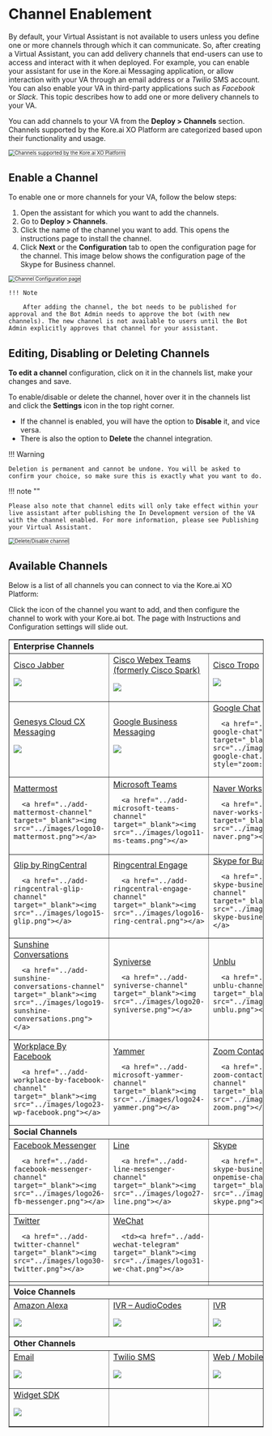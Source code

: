# Channel Enablement

By default, your Virtual Assistant is not available to users unless you define one or more channels through which it can communicate. So, after creating a Virtual Assistant, you can add delivery channels that end-users can use to access and interact with it when deployed. For example, you can enable your assistant for use in the Kore.ai Messaging application, or allow interaction with your VA through an email address or a _Twilio_ SMS account. You can also enable your VA in third-party applications such as _Facebook_ or _Slack_. This topic describes how to add one or more delivery channels to your VA.

You can add channels to your VA from the **Deploy > Channels** section. Channels supported by the Kore.ai XO Platform are categorized based upon their functionality and usage.

<img src="../images/channel-enablement-img1-channels-list.png" alt="Channels supported by the Kore.ai XO Platform" title="Channels supported by the Kore.ai XO Platform" style="border: 1px solid gray; zoom:70%;">


## Enable a Channel

To enable one or more channels for your VA, follow the below steps:

1. Open the assistant for which you want to add the channels.
2. Go to **Deploy > Channels**.
3. Click the name of the channel you want to add. This opens the instructions page to install the channel.
4. Click **Next** or the **Configuration** tab to open the configuration page for the channel. This image below shows the configuration page of the Skype for Business channel.  
<img src="../images/channel-enablement-img2-instructions.png" alt="Channel Configuration page" title="Channel Configuration page" style="border: 1px solid gray; zoom:70%;">

    !!! Note
    
        After adding the channel, the bot needs to be published for approval and the Bot Admin needs to approve the bot (with new channels). The new channel is not available to users until the Bot Admin explicitly approves that channel for your assistant.


## Editing, Disabling or Deleting Channels

**To edit a channel** configuration, click on it in the channels list, make your changes and save.

To enable/disable or delete the channel, hover over it in the channels list and click the **Settings** icon in the top right corner. 

* If the channel is enabled, you will have the option to **Disable** it, and vice versa.
* There is also the option to **Delete** the channel integration.

!!! Warning

    Deletion is permanent and cannot be undone. You will be asked to confirm your choice, so make sure this is exactly what you want to do.


!!! note ""

    Please also note that channel edits will only take effect within your live assistant after publishing the In Development version of the VA with the channel enabled. For more information, please see Publishing your Virtual Assistant.


<img src="../images/channel-enablement-img3-delete-disable-channel.png" alt="Delete/Disable channel" title="Delete/Disable channel" style="border: 1px solid gray; zoom:70%;"> 


## Available Channels

Below is a list of all channels you can connect to via the Kore.ai XO Platform:

Click the icon of the channel you want to add, and then configure the channel to work with your Kore.ai bot. The page with Instructions and Configuration settings will slide out.


<table border="1">
  <tr>
   <td colspan="4" ><strong>Enterprise Channels</strong>
   </td>
   <td>
   </td>
  </tr>

  <tr>
   <td><a href="../add-cisco-jabber-channel" target="_blank">Cisco Jabber</a>

   <a href="../add-cisco-jabber-channel" target="_blank"><img src="../images/logo1-jabber.png"></a>
   </td>

   <td><a href="../add-cisco-channel" target="_blank">Cisco Webex Teams (formerly Cisco Spark)</a>
      
   <a href="../add-cisco-channel" target="_blank"><img src="../images/logo2-cisco-webex-teams.png"></a>
   </td>

   <td><a href="../add-cisco-tropo-channel" target="_blank">Cisco Tropo</a>
      
   <a href="../add-cisco-tropo-channel" target="_blank"><img src="../images/logo3-tropo.png"></a>
   </td>

   <td><a href="../add-google-assistant-channel" target="_blank">Google Assistant</a>
      
   <a href="../add-google-assistant-channel" target="_blank"><img src="../images/logo4-google-assistant.png"></a>
   </td>

   <td>
   </td>
  </tr>
  
  <tr>
   <td><a href="../add-genesys-chat-channel" target="_blank">Genesys Cloud CX Messaging</a>
      
   <a href="../add-genesys-chat-channel" target="_blank"><img src="../images/logo5-genesys-chat-new-logo.png"></a>
   </td>

   <td><a href="../add-google-business-messaging-channel" target="_blank">Google Business Messaging</a>
      
   <a href="../add-google-business-messaging-channel" target="_blank"><img src="../images/logo6-gbm.png"></a>
   </td>

   <td><a href="../add-google-chat" target="_blank">Google Chat</a>
      
      <a href="../add-google-chat" target="_blank"><img src="../images/logo7-google-chat.png" style="zoom:50%;"></a>
   </td>

   <td><a href="../add-kore-channel" target="_blank">Kore.ai</a>
      
   <a href="../add-kore-channel" target="_blank"><img src="../images/logo8-kore-ai.png"></a>
   </td>

   <td><a href="../add-live-person-channel" target="_blank">Live Person</a>
      
   <a href="../add-live-person-channel" target="_blank"><img src="../images/logo9-live-person.png"></a>
   </td>
  </tr>
  
  <tr>
   <td><a href="../add-mattermost-channel" target="_blank">Mattermost</a>
      
      <a href="../add-mattermost-channel" target="_blank"><img src="../images/logo10-mattermost.png"></a>
   </td>

   <td><a href="../add-microsoft-teams-channel" target="_blank">Microsoft Teams</a>
      
      <a href="../add-microsoft-teams-channel" target="_blank"><img src="../images/logo11-ms-teams.png"></a>
   </td>

   <td><a href="../add-naver-works-channel" target="_blank">Naver Works</a>
      
      <a href="../add-naver-works-channel" target="_blank"><img src="../images/logo12-naver.png"></a>
   </td>

   <td><a href="../add-nice-incontact-channel" target="_blank">Nice inContact</a>
      
      <a href="../add-nice-incontact-channel" target="_blank"><img src="../images/logo13-nice.png"></a>
   </td>

   <td><a href="../add-google-rcs-channel" target="_blank">RCS Business Messaging</a>
      
      <a href="../add-google-rcs-channel" target="_blank"><img src="../images/logo14-rcs.png"></a>
   </td>
  </tr>
  <tr>
   <td><a href="../add-ringcentral-glip-channel" target="_blank">Glip by RingCentral</a>
      
      <a href="../add-ringcentral-glip-channel" target="_blank"><img src="../images/logo15-glip.png"></a>
   </td>

   <td><a href="../add-ringcentral-engage-channel" target="_blank">Ringcentral Engage</a>
      
      <a href="../add-ringcentral-engage-channel" target="_blank"><img src="../images/logo16-ring-central.png"></a>
   </td>

   <td><a href="../add-skype-business-channel" target="_blank">Skype for Business</a>
      
      <a href="../add-skype-business-channel" target="_blank"><img src="../images/logo17-skype-business.png"></a>
   </td>

   <td><a href="../add-slack-channel" target="_blank">Slack</a>
      
      <a href="../add-slack-channel" target="_blank"><img src="../images/logo18-slack.png"></a>
   </td>
   <td>
   </td>
  </tr>
  <tr>
   <td><a href="../add-sunshine-conversations-channel" target="_blank">Sunshine Conversations</a>
      
      <a href="../add-sunshine-conversations-channel" target="_blank"><img src="../images/logo19-sunshine-conversations.png"></a>
   </td>

   <td><a href="../add-syniverse-channel" target="_blank">Syniverse</a>
      
      <a href="../add-syniverse-channel" target="_blank"><img src="../images/logo20-syniverse.png"></a>
   </td>

   <td><a href="../add-unblu-channel" target="_blank">Unblu</a>
      
      <a href="../add-unblu-channel" target="_blank"><img src="../images/logo21-unblu.png"></a>
   </td>

   <td><a href="../add-whatsapp-business-channel" target="_blank">WhatsApp Business Messaging</a>
      
      <a href="../add-whatsapp-business-channel" target="_blank"><img src="../images/logo22-whatsapp-business.png"></a>
   </td>
   <td>
   </td>
  </tr>
  <tr>
   <td><a href="../add-workplace-by-facebook-channel" target="_blank">Workplace By Facebook</a>
      
      <a href="../add-workplace-by-facebook-channel" target="_blank"><img src="../images/logo23-wp-facebook.png"></a>
   </td>
   
   <td><a href="../add-microsoft-yammer-channel" target="_blank">Yammer</a>
      
      <a href="../add-microsoft-yammer-channel" target="_blank"><img src="../images/logo24-yammer.png"></a>
   </td>

   <td><a href="../add-zoom-contact-center-channel" target="_blank">Zoom Contact Center</a>
      
      <a href="../add-zoom-contact-center-channel" target="_blank"><img src="../images/logo25-zoom.png"></a>
   </td>
   <td>
   </td>
   <td>
   </td>
  </tr>
  <tr>
   <td colspan="4" ><strong>Social Channels</strong>
   </td>
   <td>
   </td>
  </tr>
  <tr>
   <td><a href="../add-facebook-messenger-channel" target="_blank">Facebook Messenger</a>
      
      <a href="../add-facebook-messenger-channel" target="_blank"><img src="../images/logo26-fb-messenger.png"></a>
   </td>

   <td><a href="../add-line-messenger-channel" target="_blank">Line</a>
      
      <a href="../add-line-messenger-channel" target="_blank"><img src="../images/logo27-line.png"></a>
   </td>

   <td><a href="../add-skype-business-onpemise-channel" target="_blank">Skype</a>
      
      <a href="../add-skype-business-onpemise-channel" target="_blank"><img src="../images/logo28-skype.png"></a>
   </td>

   <td><a href="../add-telegram-channel" target="_blank">Telegram</a>
      
      <a href="../add-telegram-channel" target="_blank"><img src="../images/logo29-telegram.png"></a>
   </td>
   <td>
   </td>
  </tr>
  <tr>
   <td><a href="../add-twitter-channel" target="_blank">Twitter</a>
      
      <a href="../add-twitter-channel" target="_blank"><img src="../images/logo30-twitter.png"></a>
   </td>

   <td><a href="../add-wechat-telegram" target="_blank">WeChat</a>
      
      <td><a href="../add-wechat-telegram" target="_blank"><img src="../images/logo31-we-chat.png"></a>
   </td>
   <td>
   </td>
   <td>
   </td>
   <td>
   </td>
  </tr>
  <tr>
   <td>
   </td>
   <td>
   </td>
   <td>
   </td>
   <td>
   </td>
   <td>
   </td>
  </tr>
  <tr>
   <td colspan="4" ><strong>Voice Channels</strong>
   </td>
   
   <td>
   </td>
  </tr>
  
  <tr>
   <td><a href="../amazon-alexa" target="_blank">Amazon Alexa</a>
      
   <a href="../amazon-alexa" target="_blank"><img src="../images/logo32-alexa.png"></a>
   </td>

   <td><a href="../ivr-audio-codes">IVR – AudioCodes</a>
      
   <a href="../ivr-audio-codes"><img src="../images/logo33-audiocodes.png"></a>
   </td>

   <td><a href="../IVR-integration">IVR</a>
      
   <a href="../IVR-integration"><img src="../images/logo34-ivr.png"></a>
   </td>

   <td><a href="../add-twilio-voice-channel" target="_blank">Twilio Voice</a>
      
   <a href="../add-twilio-voice-channel" target="_blank"><img src="../images/logo35-twilio.png"></a>
   </td>

   <td><a href="../smart-assist-gateway" target="_blank">SmartAssist Gateway</a>
      
   <a href="../smart-assist-gateway" target="_blank"><img src="../images/logo36-smart-assist.png"></a>
   </td>
  </tr>

  <tr>
   <td colspan="4" ><strong>Other Channels</strong>
   </td>

   <td>
   </td>
  </tr>

  <tr>
   <td><a href="../add-email-channel" target="_blank">Email</a>
      
   <a href="../add-email-channel" target="_blank"><img src="../images/logo37-email.png"></a>
   </td>

   <td><a href="../add-twilio-sms-channel" target="_blank">Twilio SMS</a>
      
   <a href="../add-twilio-sms-channel" target="_blank"><img src="../images/logo35-twilio.png"></a>
   </td>

   <td><a href="../add-web-mobile-client" target="_blank">Web / Mobile Client</a>
      
   <a href="../add-web-mobile-client" target="_blank"><img src="../images/logo39-webmobile.png"></a>
   </td>

   <td><a href="../add-webhook-channel" target="_blank">Webhook</a>
      
   <a href="../add-webhook-channel" target="_blank"><img src="../images/logo40-webhook.png"></a>
   </td>

   <td>
   </td>
  </tr>
  
  <tr>
   <td><a href="../add-widget-sdk-channel" target="_blank">Widget SDK</a>
      
   <a href="../add-widget-sdk-channel" target="_blank"><img src="../images/logo39-webmobile.png"></a>
   </td>

   <td>
   </td>
   
   <td>
   </td>
   
   <td>
   </td>
   
   <td>
   </td>
  </tr>
</table>